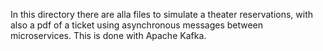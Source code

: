 In this directory there are alla files to simulate a theater reservations, with also a pdf of a ticket using asynchronous messages between microservices.
This is done with Apache Kafka.

